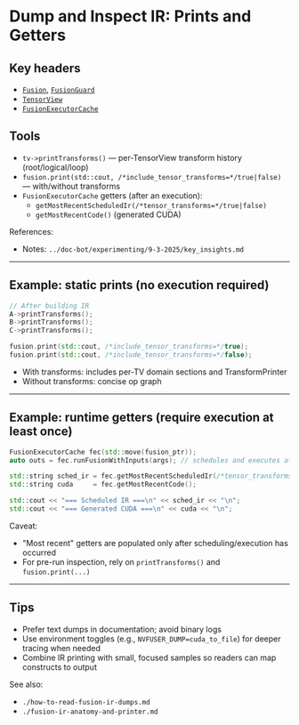 # Dump and Inspect IR: Prints and Getters

## Key headers
- [`Fusion`](../csrc/fusion.h), [`FusionGuard`](../csrc/fusion_guard.h)
- [`TensorView`](../csrc/ir/interface_nodes.h)
- [`FusionExecutorCache`](../csrc/runtime/fusion_executor_cache.h)

## Tools
- `tv->printTransforms()` — per-TensorView transform history (root/logical/loop)
- `fusion.print(std::cout, /*include_tensor_transforms=*/true|false)` — with/without transforms
- `FusionExecutorCache` getters (after an execution):
  - `getMostRecentScheduledIr(/*tensor_transforms=*/true|false)`
  - `getMostRecentCode()` (generated CUDA)

References:
- Notes: `../doc-bot/experimenting/9-3-2025/key_insights.md`

---

## Example: static prints (no execution required)

```cpp
// After building IR
A->printTransforms();
B->printTransforms();
C->printTransforms();

fusion.print(std::cout, /*include_tensor_transforms=*/true);
fusion.print(std::cout, /*include_tensor_transforms=*/false);
```

- With transforms: includes per-TV domain sections and TransformPrinter
- Without transforms: concise op graph

---

## Example: runtime getters (require execution at least once)

```cpp
FusionExecutorCache fec(std::move(fusion_ptr));
auto outs = fec.runFusionWithInputs(args); // schedules and executes at least once

std::string sched_ir = fec.getMostRecentScheduledIr(/*tensor_transforms=*/true);
std::string cuda     = fec.getMostRecentCode();

std::cout << "=== Scheduled IR ===\n" << sched_ir << "\n";
std::cout << "=== Generated CUDA ===\n" << cuda << "\n";
```

Caveat:
- "Most recent" getters are populated only after scheduling/execution has occurred
- For pre-run inspection, rely on `printTransforms()` and `fusion.print(...)`

---

## Tips
- Prefer text dumps in documentation; avoid binary logs
- Use environment toggles (e.g., `NVFUSER_DUMP=cuda_to_file`) for deeper tracing when needed
- Combine IR printing with small, focused samples so readers can map constructs to output

See also:
- `./how-to-read-fusion-ir-dumps.md`
- `./fusion-ir-anatomy-and-printer.md`
